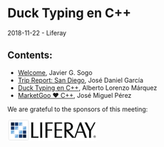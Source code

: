 
# Duck Typing en C++
2018-11-22 - Liferay

## Contents:
- [Welcome](welcome.pdf), Javier G. Sogo
- [Trip Report: San Diego](), José Daniel García
- [Duck Typing en C++](http://htmlpreview.github.io/?https://github.com/newlawrence/Talks/blob/master/181122_duck_typing/duck_typing.slides.html#/), Alberto Lorenzo Márquez
- [MarketGoo ❤️ C++](), José Miguel Pérez

We are grateful to the sponsors of this meeting:  

<img src="../assets/sponsor-logos/liferay.png" alt="liferay" width="200"/>
